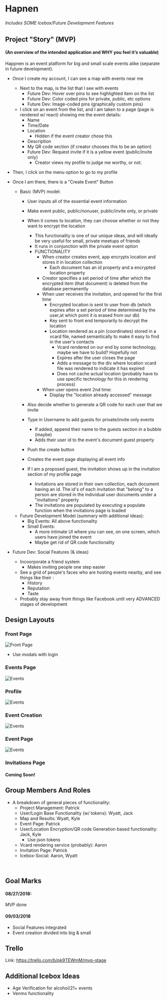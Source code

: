   # Hapnen

###### Includes SOME Icebox/Future Development Features

## Project "Story" (MVP)
#### (An overview of the intended application and WHY you feel it’s valuable) </br>
Happnen is an event platform for big and small scale events alike (separate in future development). 

- Once I create my account, I can see a map with events near me
  - Next to the map, is the list that I see with events
    * Future Dev: Hover over pins to see highlighted item on the list
    * Future Dev: Color coded pins for private, public, etc options
    * Future Dev: Image-coded pins (graphically custom pins)
  - I click on an event from the list, and I am taken to a page (page is rendered w/ react) showing me the event details:
    * Name
    * Time/Date 
    * Location 
      - Hidden if the event creator chose this
    * Description
    * My QR code section (if creator chooses this to be an option)
    * Future Dev: Request invite if it is a yellow event (public/invite only)
      - Creator views my profile to judge me worthy, or not.

- Then, I click on the menu option to go to my profile

- Once I am there, there is a "Create Event" Button
  * Basic (MVP) model:
    - User inputs all of the essential event information
    - Make event public, public/nonuser, public/invite only, or private
    - When it comes to location, they can choose whether or not they want to encrypt the location
      * This functionality is one of our unique ideas, and will ideally be very useful for small, private meetups of friends
      * It runs in conjunction with the private event option
      * FUNCTIONALITY
        - When creator creates event, app encrypts location and stores it in location collection
          * Each document has an id property and a encrypted location property
        - Creator specifies a set period of time after which the encrypted item (that document) is deleted from the database permanently
        - When user receives the invitation, and opened for the first time
          * Encrypted location is sent to user from db (which expires after a set period of time determined by the user,at which point it is erased from our db)
          * Key sent to front end temporarily to decrypt the location
          * Location rendered as a pin (coordinates) stored in a vcard file, named semantically to make it easy to find in the user's contacts
            - Vcard rendered on our end by some technology, maybe we have to build? Hopefully not
            - Expires after the user closes the page
            - Adds a message to the div where location vcard file was rendered to indicate it has expired 
            - Does not cache actual location (probably have to use specific technology for this in rendering process)
        - When user opens event 2nd time: 
          * Display the "location already accessed" message
        
  

    - Also decide whether to generate a QR code for each user that we invite 
    - Type in Username to add guests for private/invite only events
      * If added, append their name to the guests section in a bubble (maybe)
      * Adds their user id to the event's document guest property 
    - Push the create button
    - Creates the event page displaying all event info
    - If I am a proposed guest, the invitation shows up in the invitation section of my profile page
      * Invitations are stored in their own collection, each document having an id. The id's of each invitation that "belong" to a person are stored in the individual user documents under a "invitations" property
      * The invitations are populated by executing a populate function when the invitations page is loaded
  * Future Development Model (summary with additional ideas):
    - Big Events: All above functionality
    - Small Events: 
      * A more intimate UI where you can see, on one screen, which users have joined the event
      * Maybe get rid of QR code functionality


- Future Dev: Social Features (& ideas)
  * Incoorporate a friend system
    - Makes inviting people one step easier
  * See a grid of people's faces who are hosting events nearby, and see things like their : 
    - History
    - Reputation
    - Taste
  * Probably stay away from things like Facebook until very ADVANCED stages of development

## Design Layouts
  ### Front Page
  ![Front Page](https://i.imgur.com/AmQOrQVr.jpg)
  - Use modals with login

  ### Events Page
  ![Events](https://i.imgur.com/Aj5kHVd.jpg)

  ### Profile
  ![Events](https://i.imgur.com/aV9TAg9.jpg)

  ### Event Creation 
  ![Events](https://i.imgur.com/3PG8S7x.jpg)

  ### Event Page
  ![Events](https://i.imgur.com/3PG8S7x.jpg)

  

  ### Invitations Page
  #### Coming Soon!


## Group Members And Roles
- A breakdown of general pieces of functionality:
  * Project Management: Patrick
  * User/Login Base Functionality (w/ tokens): Wyatt, Jack
  * Map and Results: Wyatt, Kyle
  * Event Page: Patrick 
  * User/Location Encryption/QR code Generation based functionality: Jack, Kyle
    - Use json tokens
  * Vcard rendering service (probably): Aaron
  * Invitation Page: Patrick
  * Icebox-Social: Aaron, Wyatt
</br>

## Goal Marks

#### 08/27/2018:
MVP done

#### 09/03/2018
- Social Features integrated
- Event creation divided into big & small

## Trello
Link: 
https://trello.com/b/pk9TEWmM/mvp-stage


## Additional Icebox Ideas
- Age Verification for alcohol/21+ events </br>
- Venmo functionality
